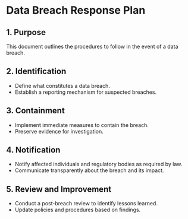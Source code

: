 # Data Breach Response Plan

## 1. Purpose
This document outlines the procedures to follow in the event of a data breach.

## 2. Identification
- Define what constitutes a data breach.
- Establish a reporting mechanism for suspected breaches.

## 3. Containment
- Implement immediate measures to contain the breach.
- Preserve evidence for investigation.

## 4. Notification
- Notify affected individuals and regulatory bodies as required by law.
- Communicate transparently about the breach and its impact.

## 5. Review and Improvement
- Conduct a post-breach review to identify lessons learned.
- Update policies and procedures based on findings.

